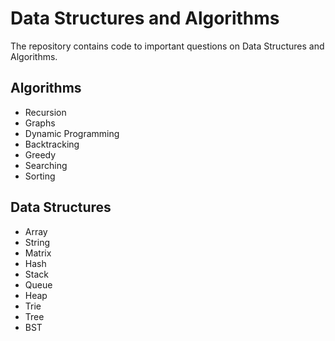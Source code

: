 # Data Structures and Algorithms
The repository contains code to important questions on Data Structures and Algorithms.
## Algorithms
   * Recursion
   * Graphs
   * Dynamic Programming
   * Backtracking
   * Greedy
   * Searching
   * Sorting

## Data Structures
   * Array
   * String
   * Matrix
   * Hash
   * Stack
   * Queue
   * Heap 
   * Trie
   * Tree 
   * BST 
